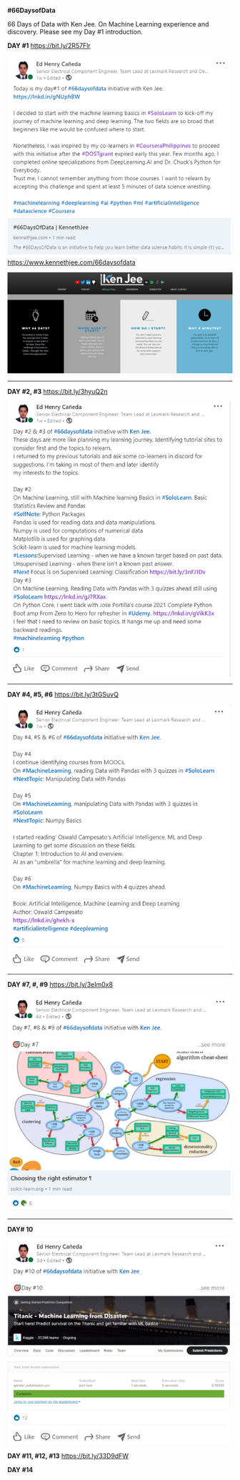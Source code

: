 **#66DaysofData**

66 Days of Data with Ken Jee. On Machine Learning experience and discovery. Please see my Day #1 introduction. 

**DAY #1**
https://bit.ly/2R57Flr

<img src="https://github.com/EdCaneda/66DaysofData/blob/main/Images_Folder/LinkedIn/LinkedIn_Day%231.png" width="500px" height="auto">    https://www.kennethjee.com/66daysofdata 

[![Watch the video](https://github.com/EdCaneda/66DaysofData/blob/main/Images_Folder/Other_Screenshots/KenJee_website.png)](https://www.youtube.com/watch?v=qV_AlRwhI3I&t=105s)


----------------------------------------------------------------------------------------------------------------------------------------------------------------------------


**DAY #2, #3**
https://bit.ly/3hyuQ2n

<img src="https://github.com/EdCaneda/66DaysofData/blob/b1ed63db826e37e224bc0ef6bd9219aa87f06506/Images_Folder/LinkedIn/LinkedIn_Day%232%2C3.png"  width="500px" height="auto">

----------------------------------------------------------------------------------------------------------------------------------------------------------------------------
**DAY #4, #5, #6**
https://bit.ly/3tGSuvQ

<img src="https://github.com/EdCaneda/66DaysofData/blob/b1ed63db826e37e224bc0ef6bd9219aa87f06506/Images_Folder/LinkedIn/LinkedIn_Day%234%2C5%2C6.png"  width="500px" height="auto">

----------------------------------------------------------------------------------------------------------------------------------------------------------------------------
**DAY #7, #, #9**
https://bit.ly/3eIm0x8

<img src="https://github.com/EdCaneda/66DaysofData/blob/b1ed63db826e37e224bc0ef6bd9219aa87f06506/Images_Folder/LinkedIn/LinkedIn_Day%237%2C8%2C9.png"  width="500px" height="auto">

----------------------------------------------------------------------------------------------------------------------------------------------------------------------------
**DAY# 10**

<img src="https://github.com/EdCaneda/66DaysofData/blob/b1ed63db826e37e224bc0ef6bd9219aa87f06506/Images_Folder/LinkedIn/LinkedIn_Day%2310.png" width="500px" height="auto">

**DAY #11, #12, #13**
https://bit.ly/33D9dFW

**DAY #14**
